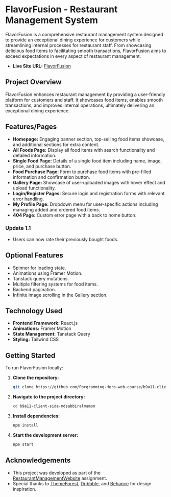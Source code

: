 # FlavorFusion - Restaurant Management System

FlavorFusion is a comprehensive restaurant management system designed to provide an exceptional dining experience for customers while streamlining internal processes for restaurant staff. From showcasing delicious food items to facilitating smooth transactions, FlavorFusion aims to exceed expectations in every aspect of restaurant management.

- **Live Site URL:** [FlavorFusion](#)

## Project Overview

FlavorFusion enhances restaurant management by providing a user-friendly platform for customers and staff. It showcases food items, enables smooth transactions, and improves internal operations, ultimately delivering an exceptional dining experience.

## Features/Pages

- **Homepage:** Engaging banner section, top-selling food items showcase, and additional sections for extra content.
- **All Foods Page:** Display all food items with search functionality and detailed information.
- **Single Food Page:** Details of a single food item including name, image, price, and purchase button.
- **Food Purchase Page:** Form to purchase food items with pre-filled information and confirmation button.
- **Gallery Page:** Showcase of user-uploaded images with hover effect and upload functionality.
- **Login/Register Pages:** Secure login and registration forms with relevant error handling.
- **My Profile Page:** Dropdown menu for user-specific actions including managing added and ordered food items.
- **404 Page:** Custom error page with a back to home button.

### Update 1.1
- Users can now rate their previously bought foods.

## Optional Features

- Spinner for loading state.
- Animations using Framer Motion.
- Tanstack query mutations.
- Multiple filtering systems for food items.
- Backend pagination.
- Infinite image scrolling in the Gallery section.

## Technology Used

- **Frontend Framework:** React.js
- **Animations:** Framer Motion
- **State Management:** Tanstack Query
- **Styling:** Tailwind CSS

## Getting Started

To run FlavorFusion locally:

1. **Clone the repository:**
   ```bash
   git clone https://github.com/Porgramming-Hero-web-course/b9a11-client-side-mdsabbiralmamon
   ```

2. **Navigate to the project directory:**
   ```bash
   cd b9a11-client-side-mdsabbiralmamon
   ```

3. **Install dependencies:**
   ```bash
   npm install
   ```

4. **Start the development server:**
   ```bash
   npm start
   ```

## Acknowledgements

- This project was developed as part of the [RestaurantManagementWebsite](#) assignment.
- Special thanks to [ThemeForest](https://themeforest.net/), [Dribbble](https://dribbble.com/), and [Behance](https://www.behance.net/) for design inspiration.
